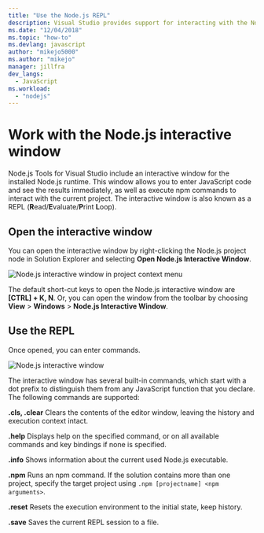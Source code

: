 ```yaml
---
title: "Use the Node.js REPL"
description: Visual Studio provides support for interacting with the Node.js runtime
ms.date: "12/04/2018"
ms.topic: "how-to"
ms.devlang: javascript
author: "mikejo5000"
ms.author: "mikejo"
manager: jillfra
dev_langs:
  - JavaScript
ms.workload:
  - "nodejs"
---
```


# Work with the Node.js interactive window

Node.js Tools for Visual Studio include an interactive window for the installed Node.js runtime. This window allows you to enter JavaScript code and see the results immediately, as well as execute npm commands to interact with the current project. The interactive window is also known as a REPL (**R**ead/**E**valuate/**P**rint **L**oop).

## Open the interactive window

You can open the interactive window by right-clicking the Node.js project node in Solution Explorer and selecting **Open Node.js Interactive Window**.

![Node.js interactive window in project context menu](../javascript/media/interactivewindow-open-from-project.png)

The default short-cut keys to open the Node.js interactive window are **[CTRL] + K, N**. Or, you can open the window from the toolbar by choosing **View** > **Windows** > **Node.js Interactive Window**.

## Use the REPL

Once opened, you can enter commands.

![Node.js interactive window](../javascript/media/interactivewindow.png)

The interactive window has several built-in commands, which start with a dot prefix to distinguish them from any JavaScript function that you declare. The following commands are supported:

**.cls, .clear**
Clears the contents of the editor window, leaving the history and execution context intact.

**.help**
Displays help on the specified command, or on all available commands and key bindings if none is specified.

**.info**
Shows information about the current used Node.js executable.

**.npm**
Runs an npm command. If the solution contains more than one project, specify the target project using `.npm [projectname] <npm arguments>`.

**.reset**
Resets the execution environment to the initial state, keep history.

**.save**
Saves the current REPL session to a file.